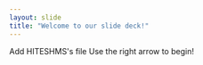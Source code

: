 ```yaml
---
layout: slide
title: "Welcome to our slide deck!"
---
```

Add HITESHMS's file
Use the right arrow to begin!
